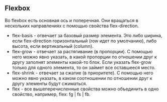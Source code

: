## Flexbox
Во flexbox есть основная ось и поперечная. Они вращаться в нескольких направлениях с помощью свойства flex-direction.
* flex-basis - отвечает за базовый размер элемента. Это либо ширина, если flex-direction горизонтальный (row идет по умолчанию), либо высота, если вертикальный (column).
* flex-grow - отвечает за растягивание (в пропорции). С помощью него можно явно указать, в какой пропорции по отношении друг к другу заполнят элементы какой-то блок. Если указать flex-grow только для одного элемента, то он займет все оставшееся место.
* flex-shrink - отвечает за сжатие (в приоритете). С помощью него можно явно указать, в каком соотношении по отношении друг к другу элементы будут сжиматься.
* flex - все вышеперечисленные свойства можно объединить в одно свойство, например, flex: fg | fs | fb.
